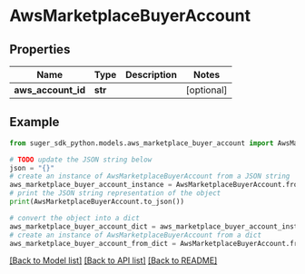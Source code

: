 # AwsMarketplaceBuyerAccount


## Properties

Name | Type | Description | Notes
------------ | ------------- | ------------- | -------------
**aws_account_id** | **str** |  | [optional] 

## Example

```python
from suger_sdk_python.models.aws_marketplace_buyer_account import AwsMarketplaceBuyerAccount

# TODO update the JSON string below
json = "{}"
# create an instance of AwsMarketplaceBuyerAccount from a JSON string
aws_marketplace_buyer_account_instance = AwsMarketplaceBuyerAccount.from_json(json)
# print the JSON string representation of the object
print(AwsMarketplaceBuyerAccount.to_json())

# convert the object into a dict
aws_marketplace_buyer_account_dict = aws_marketplace_buyer_account_instance.to_dict()
# create an instance of AwsMarketplaceBuyerAccount from a dict
aws_marketplace_buyer_account_from_dict = AwsMarketplaceBuyerAccount.from_dict(aws_marketplace_buyer_account_dict)
```
[[Back to Model list]](../README.md#documentation-for-models) [[Back to API list]](../README.md#documentation-for-api-endpoints) [[Back to README]](../README.md)


